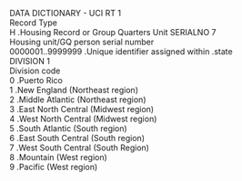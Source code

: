 DATA DICTIONARY - UCI 
RT         1          
	Record Type           
		H .Housing Record or Group Quarters Unit
SERIALNO   7          
	Housing unit/GQ person serial number               
		0000001..9999999 .Unique identifier assigned within .state          
DIVISION   1          
	Division code           
		0 .Puerto Rico           
		1 .New England (Northeast region)           
		2 .Middle Atlantic (Northeast region)           
		3 .East North Central (Midwest region)           
		4 .West North Central (Midwest region)           
		5 .South Atlantic (South region)           
		6 .East South Central (South region)           
		7 .West South Central (South Region)           
		8 .Mountain (West region)           
		9 .Pacific (West region)
